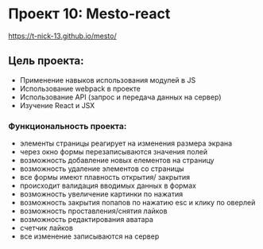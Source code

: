 # Проект 10: Mesto-react

https://t-nick-13.github.io/mesto/

## Цель проекта:
* Применение навыков использования модулей в JS
* Использование webpack в проекте
* Использование API (запрос и передача данных на сервер)
* Изучение React и JSX


### Функциональность проекта:
* элементы страницы реагирует на изменения размера экрана
* через окно формы перезаписываются значения полей
* возможность добавление новых елементов на страницу
* возможность удаление элементов со страницы
* все формы имеют плавность открытия/ закрытия
* происходит валидация вводимых данных в формах
* возможность увеличение картинки по нажатия
* возможность закрытия попапов по нажатию esc и клику по оверлей
* возможность проставления/снятия лайков
* возможность редактирования аватара
* счетчик лайков
* все изменение записываются на сервер
